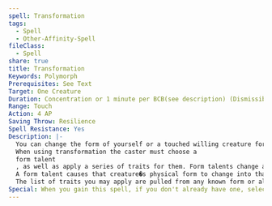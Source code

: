 ```yaml
---
spell: Transformation
tags:
  - Spell
  - Other-Affinity-Spell
fileClass:
  - Spell
share: true
title: Transformation
Keywords: Polymorph
Prerequisites: See Text
Target: One Creature
Duration: Concentration or 1 minute per BCB(see description) (Dismissible)
Range: Touch
Action: 4 AP
Saving Throw: Resilience
Spell Resistance: Yes
Description: |-
  You can change the form of yourself or a touched willing creature for as long as you concentrate or you can spend a spell point to allow the spell to continue without concentration for 1 minute per BCB; and may dismiss the spell as a 3 AP action.
  When using transformation the caster must choose a
  form talent
  , as well as apply a series of traits for them. Form talents change a creature�s physical form (dragon, animal, humanoid), while traits are special characteristics (such as natural attacks, size, movement modes, etc..). The caster may grant a maximum number of traits equal to 2 + 1 per 5 BCB and cannot grant the same trait more than once unless specified otherwise.
  A form talent causes that creature�s physical form to change into that of another creature, gaining any listed limbs and losing others that it possessed. �The target loses any extraordinary or supernatural abilities, natural attacks, and movement types dependent on their original form (darkvision, scent, wings, claws, etc., usually granted by a character�s race) and gains the listed benefits in their place. Alternate sources of physical traits (such as a class feature that grants a natural weapon) still function.
  The list of traits you may apply are pulled from any known form or alter talents known. If a trait would grant a limb your form talent already grants you may gain the additional limb or choose not to (but still gain any benefits related to gaining that limb such as the aquatic form tail riptide). 
Special: When you gain this spell, if you don't already have one, select a single form universal talent that you qualify for (if you do not qualify for any form talents you cannot select this spell). For the purposes of prepared casters this spell does not take a slot to prepare, but also cannot be used without a form talent prepared, form and alter talents take up slots as normal.
---
```


